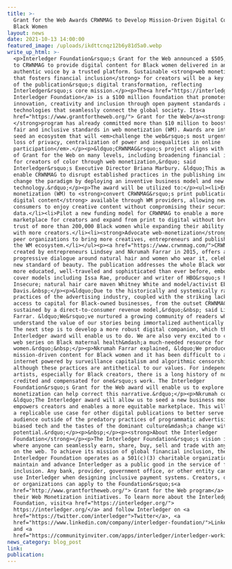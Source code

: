 ```yaml
---
title: >-
  Grant for the Web Awards CRWNMAG to Develop Mission-Driven Digital Content for
  Black Women
layout: news
date: 2021-10-13 14:00:00
featured_image: /uploads/ikdttcnqz12b6y81d5a0.webp
write_up_html: >-
  <p>Interledger Foundation&rsquo;s Grant for the Web announced a $505,000 award
  to CRWNMAG to provide digital content for Black women delivered in an
  authentic voice by a trusted platform. Sustainable <strong>web monetization
  that fosters financial inclusion</strong> for creators will be a key feature
  of the publication&rsquo;s digital transformation, reflecting
  Interledger&rsquo;s core mission.</p><p>The<a href="https://interledger.org/">
  Interledger Foundation</a> is a $100 million foundation that promotes
  innovation, creativity and inclusion through open payment standards and
  technologies that seamlessly connect the global society. Its<a
  href="https://www.grantfortheweb.org/"> Grant for the Web</a><strong>
  </strong>program has already committed more than $10 million to boost open,
  fair and inclusive standards in web monetization (WM). Awards are intended to
  seed an ecosystem that will <em>challenge the web&rsquo;s most urgent issues:
  loss of privacy, centralization of power and inequalities in online
  participation</em>.</p><p>&ldquo;CRWNMAG&rsquo;s project aligns with the goals
  of Grant for the Web on many levels, including broadening financial inclusion
  for creators of color through web monetization,&rdquo; said
  Interledger&rsquo;s Executive Director Briana Marbury. &ldquo;This award will
  enable CRWNMAG to disrupt established practices in the publishing industry and
  change the paradigm by deploying an inventive business model and new
  technology.&rdquo;</p><p>The award will be utilized to:</p><ul><li>Engage web
  monetization (WM) to <strong>convert CRWNMAG&rsquo;s print publication into
  digital content</strong> available through WM providers, allowing new
  consumers to enjoy creative content without compromising their security and
  data.</li><li>Pilot a new funding model for CRWNMAG to enable a more equitable
  marketplace for creators and expand from print to digital without breaking the
  trust of more than 200,000 Black women while expanding their ability to work
  with more creators.</li><li><strong>Advocate web-monetization</strong> among
  peer organizations to bring more creatives, entrepreneurs and publishers into
  the WM ecosystem.</li></ul><p><a href="https://www.crwnmag.com/">CRWNMAG</a>,
  created by entrepreneurs Lindsey and Nkrumah Farrar in 2015, offers a
  progressive dialogue around natural hair and women who wear it, celebrating a
  new standard of beauty. The publication addresses the whole Black woman who is
  more educated, well-traveled and sophisticated than ever before, embodied by
  cover models including Issa Rae, producer and writer of HBO&rsquo;s hit show
  Insecure; natural hair care maven Whitney White and model/activist Ebonee
  Davis.&nbsp;</p><p>&ldquo;Due to the historically and systemically racist
  practices of the advertising industry, coupled with the striking lack of
  access to capital for Black-owned businesses, from the outset CRWNMAG has been
  sustained by a direct-to-consumer revenue model,&rdquo;&nbsp; said Lindsey
  Farrar. &ldquo;We&rsquo;ve nurtured a growing community of readers who
  understand the value of our stories being immortalized authentically in print.
  The next step is to develop a more robust digital companion, which the
  Interledger award will enable us to do. We are also very excited to create a
  web series on Black maternal health&mdash;a much-needed resource for
  women.&rdquo;&nbsp;</p><p>Nkrumah Farrar explained, &ldquo;We produce
  mission-driven content for Black women and it has been difficult to avoid an
  internet powered by surveillance capitalism and algorithmic censorship,
  although these practices are antithetical to our values. For independent
  artists, especially for Black creators, there is a long history of not being
  credited and compensated for one&rsquo;s work. The Interledger
  Foundation&rsquo;s Grant for the Web award will enable us to explore how web
  monetization can help correct this narrative.&rdquo;</p><p>Nkrumah concluded,
  &ldquo;The Interledger award will allow us to seed a new business model that
  empowers creators and enables a more equitable marketplace. This will serve as
  a replicable use case for other digital publications to better serve their
  audience outside of the predatory practices of programmatic advertising,
  biased tech and the tastes of the dominant culture&mdash;a change with immense
  potential.&rdquo;</p><p>&nbsp;</p><p><strong>About the Interledger
  Foundation</strong></p><p>The Interledger Foundation&rsquo;s vision is a world
  where anyone can seamlessly earn, share, buy, sell and trade with anyone else
  on the web. To achieve its mission of global financial inclusion, the
  Interledger Foundation operates as a 501(c)(3) charitable organization to
  maintain and advance Interledger as a public good in the service of financial
  inclusion. Any bank, provider, government office, or other entity can freely
  use Interledger when designing inclusive payment systems. Creators, developers
  or organizations can apply to the Foundation&rsquo;s<a
  href="http://www.grantfortheweb.org/"> Grant for the Web program</a> to fund
  their Web Monetization initiatives. To learn more about the Interledger
  Foundation, visit<a href="https://interledger.org/">
  https://interledger.org/</a> and follow Interledger on <a
  href="https://twitter.com/interledger">Twitter</a>, <a
  href="https://www.linkedin.com/company/interledger-foundation/">LinkedIn</a>
  and <a
  href="https://communityinviter.com/apps/interledger/interledger-working-groups-slack">Slack</a>.</p>
news_category: blog_post
link:
publication:
---
```

